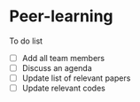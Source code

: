 # Peer-learning
To do list
- [ ] Add all team members
- [ ] Discuss an agenda
- [ ] Update list of relevant papers
- [ ] Update relevant codes
